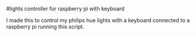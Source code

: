 #lights controller for raspberry pi with keyboard

I made this to control my philips hue lights with a keyboard connected to a raspberry pi running this script.
